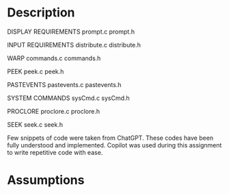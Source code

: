 # Description

DISPLAY REQUIREMENTS
prompt.c
prompt.h

INPUT REQUIREMENTS
distribute.c
distribute.h

WARP
commands.c
commands.h

PEEK
peek.c
peek.h

PASTEVENTS
pastevents.c
pastevents.h

SYSTEM COMMANDS
sysCmd.c
sysCmd.h

PROCLORE
proclore.c
proclore.h

SEEK
seek.c
seek.h

Few snippets of code were taken from ChatGPT.
These codes have been fully understood and implemented.
Copilot was used during this assignment to write repetitive code with ease.

# Assumptions